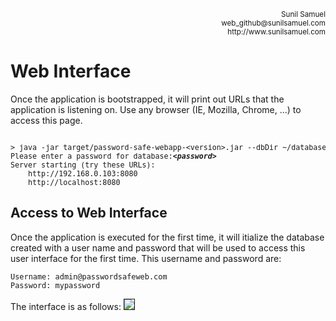<p align='right'>
<small>Sunil Samuel<br>
web_github@sunilsamuel.com<br>
http://www.sunilsamuel.com
</small>
</p>

# Web Interface

Once the application is bootstrapped, it will print out URLs that the application is listening on.  Use any browser (IE, Mozilla, Chrome, ...) to access this page.

<pre><small>
&gt; java -jar target/password-safe-webapp-&lt;version&gt;.jar --dbDir ~/databases/newdb
Please enter a password for database:<i><b>&lt;password&gt;</b></i>
Server starting (try these URLs):
	http://192.168.0.103:8080
	http://localhost:8080
</small></pre>

## Access to Web Interface

Once the application is executed for the first time, it will itialize the database created with a user name and password that will be used to access this user interface for the first time.  This username and password are:
```
Username: admin@passwordsafeweb.com
Password: mypassword
```

The interface is as follows:
<img src="../gfx/ui-login.png" border="1">